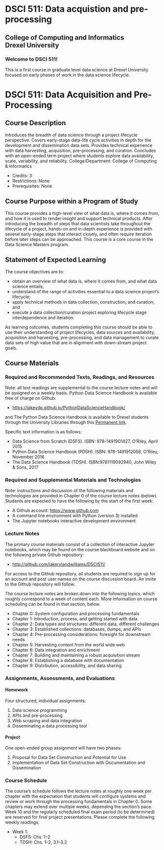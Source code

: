 # DSCI 511: Data acquistion and pre-processing
## College of Computing and Informatics <br> Drexel University
### Welcome to DSCI 511!
This is a first course in graduate level data science at Drexel University focused on early phases of work in the data science lifecycle. 




# DSCI 511: Data Acquisition and Pre-Processing
## Course Description
Introduces the breadth of data science through a project lifecycle perspective. Covers early-stage data-life cycle activities in depth for the development and dissemination data sets. Provides technical experience with data harvesting, acquisition, pre-processing, and curation.  Concludes with an open-ended term project where students explore data availability, scale, variability, and reliability.
College/Department: College of Computing & Informatics
- Credits: 3
- Restrictions: None
- Prerequisites: None

## Course Purpose within a Program of Study
This course provides a high-level view of what data is, where it comes from, and how it is used to render insight and support technical products. After introducing the breadth of steps that data scientists take throughout the lifecycle of a project, hands-on and in-depth experience is provided with several early-stage steps that interact closely, and often require iteration before later steps can be approached. 
This course is a core course in the Data Science Masters program.
## Statement of Expected Learning
The course objectives are to:
- obtain an overview of what data is, where it comes from, and what data science entails;
- understand of the range of activities essential to a data science project’s lifecycle;
- apply technical methods in data collection, construction, and curation; and
- execute a data collection/curation project exploring lifecycle stage interdependence and iteration. 

As learning outcomes, students completing this course should be able to use their understanding of project lifecycles, data sources and availability, acquisition and harvesting, pre-processing, and data management to curate data sets of high value that are in alignment with down-stream project goals.
## Course Materials
### Required and Recommended Texts, Readings, and Resources
Note: all text readings are supplemental to the course lecture notes and will be assigned on a weekly basis. Python Data Science Handbook is available free of charge on Github:
- https://jakevdp.github.io/PythonDataScienceHandbook/

and The Python Data Science Handbook is available to Drexel students through the University Libraries through this [Permanent link](https://drexel.summon.serialssolutions.com/#!/search?bookMark=ePnHCXMw42JgAfZbUxkhpykZAusbYAVsAuxUI_NBVT6XEehwMxPQaSig24vB831mJhYc0MRgZA5MHsDuCyeDJDDAFEDrJRWglYICaEwZ1AblAdoF7KhxMxi4uYY4e-gW5yemFKVWpOYYGKYUVZTGQ0dA4k1BW29NTY1NDCCnI4LuMlCHasnOzMkpBpZ48SADi41MKszjk7KLIUc6Ah0KVKkJUZlYnA0sdoBFUklxfFkOeCqzOB7JT8agu3cVoaYmpgF7uvEYakxAd3MpY1FjiKGKZC8BAITHZoY).

Specific text information is as follows:
- Data Science from Scratch (DSFS). ISBN: 978-1491901427, O’Riley, April 2015
- Python Data Science Handbook (PDSH). ISBN: 978-1491912058, O’Riley, November 2016
- The Data Science Handbook (TDSH). ISBN:9781119092940, John Wiley & Sons, 2017

### Required and Supplemental Materials and Technologies
Note: instructions and discussion of the following materials and technologies are provided in Chapter 0 of the course lecture notes (below). Students are expected to have the following by the start of the first week:
- A Github account: https://www.github.com
- A command line environment with Python (version 3) installed
- The Jupyter notebooks interactive development environment

### Lecture Notes
The primary course materials consist of a collection of interactive Jupyter notebooks, which may be found on the course blackboard website and on the following private Github repository:
- http://github.com/jakerylandwilliams/DSCI511/

For access to the Github repository, all students are required to sign up for an account and post user names on the course discussion board. An invite to the Github repository will follow.

The course lecture notes are broken down into the following topics, which roughly correspond to a week of content each. More information on course scheduling can be found in that section, below.
- Chapter 0: System configuration and processing fundamentals
- Chapter 1: Introduction, process, and getting started with data
- Chapter 2: Data types and structures: different data, different challenges
- Chapter 3: Established collections: databases, dumps, and APIs
- Chapter 4: Pre-processing considerations: foresight for downstream needs 
- Chapter 5: Harvesting content from the world wide web
- Chapter 6: Data integration and enrichment
- Chapter 7: Building and maintaining a robust acquisition stream
- Chapter 8: Establishing a database with documentation
- Chapter 9: Distribution, accessibility, and data sharing

### Assignments, Assessments, and Evaluations

#### Homework 
Four structured, individual assignments:
1. Data science programming
2. APIs and pre-processing
3. Web scraping and data integration
4. Disseminating a data processing tool

#### Project 
One open-ended group assignment will have two phases:
1. Proposal for Data Set Construction and Potential for Use
2. Implementation of Data Set Construction with Documentation and Dissemination

### Course Schedule
The course’s schedule follows the lecture notes at roughly one week per chapter with the expectation that students will configure systems and review or work through the processing fundamentals in Chapter 0. Some chapters may extend over multiple weeks, depending the section’s pace. Week 10 and the regularly scheduled final exam period (to be determined) are reserved for final project presentations. Please complete the following weekly readings:
- Week 1:
    - DSFS: Chs. 1&ndash;2
    - TDSH: Chs. 1&ndash;2, 3.1&ndash;3.2